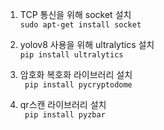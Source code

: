 1. TCP 통신을 위해 socket 설치     
  ```sudo apt-get install socket ```   
         
2. yolov8 사용을 위해 ultralytics 설치       
  ``` pip install ultralytics ```      

3. 암호화 복호화 라이브러리 설치        
  ``` pip install pycryptodome```

4. qr스캔 라이브러리 설치       
  ``` pip install pyzbar```



